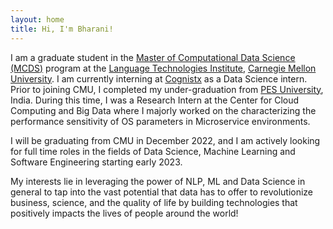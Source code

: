```yaml
---
layout: home
title: Hi, I'm Bharani!
---
```

I am a graduate student in the [Master of Computational Data Science (MCDS)](https://mcds.cs.cmu.edu/) program at the 
[Language Technologies Institute](https://www.lti.cs.cmu.edu/), [Carnegie Mellon University](https://www.cmu.edu/).
I am currently interning at [Cognistx](https://www.cognistx.com/) as a Data Science intern. Prior to joining CMU, I completed my under-graduation from [PES University](https://pes.edu/), India. 
During this time, I was a Research Intern at the Center for Cloud Computing and Big Data where I majorly worked on 
the characterizing the performance sensitivity of OS parameters in Microservice environments.

I will be graduating from CMU in December 2022, and I am actively looking for full time roles in the fields of Data Science, Machine Learning 
and Software Engineering starting early 2023.

My interests lie in leveraging the power of NLP, ML and Data Science in general to tap into the vast potential that data has to offer 
to revolutionize business, science, and the quality of life by building technologies that positively impacts the lives of people around the world!





